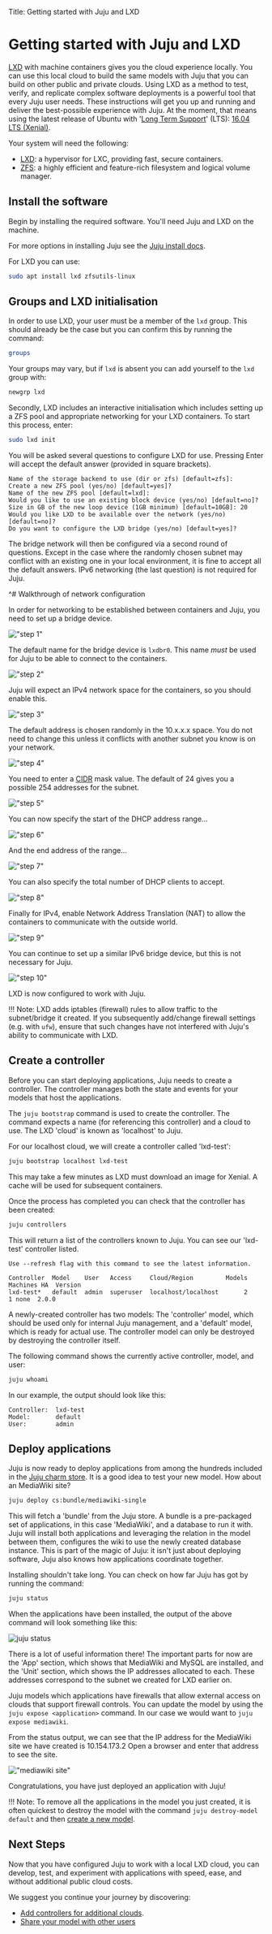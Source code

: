 Title: Getting started with Juju and LXD

# Getting started with Juju and LXD

[LXD][lxd-upstream] with machine containers gives you the cloud experience
locally. You can use this local cloud to build the same models with Juju that
you can build on other public and private clouds. Using LXD as a method to
test, verify, and replicate complex software deployments is a powerful tool
that every Juju user needs. These instructions will get you up and running and
deliver the best-possible experience with Juju. At the moment, that means
using the latest release of Ubuntu with
'[Long Term Support][long-term-support]' (LTS):
[16.04 LTS (Xenial)][Xenial-download].

Your system will need the following:

- [LXD][lxd-upstream]: a hypervisor for LXC, providing fast, secure containers.
- [ZFS][ZFS-wiki]: a highly efficient and feature-rich filesystem and logical volume manager.


## Install the software

Begin by installing the required software. You'll need Juju and LXD on the
machine.

For more options in installing Juju see the [Juju install docs][install].

For LXD you can use:

```bash
sudo apt install lxd zfsutils-linux
```

## Groups and LXD initialisation

In order to use LXD, your user must be a member of the `lxd` group.  This
should already be the case but you can confirm this by running the command:

```bash
groups
```

Your groups may vary, but if `lxd` is absent you can add yourself to the `lxd`
group with:

```bash
newgrp lxd
```

Secondly, LXD includes an interactive initialisation which includes setting up
a ZFS pool and appropriate networking for your LXD containers. To start this
process, enter:

```bash
sudo lxd init
```

You will be asked several questions to configure LXD for use. Pressing Enter
will accept the default answer (provided in square brackets).

```no-highlight
Name of the storage backend to use (dir or zfs) [default=zfs]:
Create a new ZFS pool (yes/no) [default=yes]?
Name of the new ZFS pool [default=lxd]:
Would you like to use an existing block device (yes/no) [default=no]?
Size in GB of the new loop device (1GB minimum) [default=10GB]: 20
Would you like LXD to be available over the network (yes/no) [default=no]?
Do you want to configure the LXD bridge (yes/no) [default=yes]?
```

The bridge network will then be configured via a second round of questions.
Except in the case where the randomly chosen subnet may conflict with an
existing one in your local environment, it is fine to accept all the default
answers. IPv6 networking (the last question) is not required for Juju.

^# Walkthrough of network configuration

   In order for networking to be established between containers and Juju, you
   need to set up a bridge device.

   !["step 1"](./media/juju-lxd-config001.png)

   The default name for the bridge device is `lxdbr0`. This name _must_ be used
   for Juju to be able to connect to the containers.

   !["step 2"](./media/juju-lxd-config002.png)

   Juju will expect an IPv4 network space for the containers, so you should
   enable this.

   !["step 3"](./media/juju-lxd-config003.png)

   The default address is chosen randomly in the 10.x.x.x space. You do not
   need to change this unless it conflicts with another subnet you know is on
   your network.

   !["step 4"](./media/juju-lxd-config004.png)

   You need to enter a [CIDR](https://tools.ietf.org/html/rfc4632) mask value.
   The default of 24 gives you a possible 254 addresses for the subnet.

   !["step 5"](./media/juju-lxd-config005.png)

   You can now specify the start of the DHCP address range...

   !["step 6"](./media/juju-lxd-config006.png)

   And the end address of the range...

   !["step 7"](./media/juju-lxd-config007.png)

   You can also specify the total number of DHCP clients to accept.

   !["step 8"](./media/juju-lxd-config008.png)

   Finally for IPv4, enable Network Address Translation (NAT) to allow the
   containers to communicate with the outside world.

   !["step 9"](./media/juju-lxd-config009.png)

   You can continue to set up a similar IPv6 bridge device, but this is not
   necessary for Juju.

   !["step 10"](./media/juju-lxd-config010.png)

LXD is now configured to work with Juju.

!!! Note: LXD adds iptables (firewall) rules to allow traffic to the
subnet/bridge it created. If you subsequently add/change firewall settings
(e.g. with `ufw`), ensure that such changes have not interfered with Juju's
ability to communicate with LXD.

## Create a controller

Before you can start deploying applications, Juju needs to create a
controller. The controller manages both the state and events for your models
that host the applications.

The `juju bootstrap` command is used to create the controller. The command
expects a name (for referencing this controller) and a cloud to use. The LXD
'cloud' is known as 'localhost' to Juju.

For our localhost cloud, we will create a controller called 'lxd-test':

```bash
juju bootstrap localhost lxd-test
```

This may take a few minutes as LXD must download an image for Xenial. A cache
will be used for subsequent containers.

Once the process has completed you can check that the controller has been
created:

```bash
juju controllers
```

This will return a list of the controllers known to Juju. You can see our
'lxd-test' controller listed.

```no-highlight
Use --refresh flag with this command to see the latest information.

Controller  Model    User   Access     Cloud/Region         Models  Machines HA  Version
lxd-test*   default  admin  superuser  localhost/localhost       2         1 none  2.0.0
```

A newly-created controller has two models: The 'controller' model, which should
be used only for internal Juju management, and a 'default' model, which is
ready for actual use. The controller model can only be destroyed by destroying
the controller itself.

The following command shows the currently active controller, model, and user:

```bash
juju whoami
```

In our example, the output should look like this:

```no-highlight
Controller:  lxd-test
Model:       default
User:        admin
```

## Deploy applications

Juju is now ready to deploy applications from among the hundreds included in
the [Juju charm store][charm store]. It is a good idea to test your new model.
How about an MediaWiki site?

```bash
juju deploy cs:bundle/mediawiki-single
```

This will fetch a 'bundle' from the Juju store. A bundle is a pre-packaged set
of applications, in this case 'MediaWiki', and a database to run it
with. Juju will install both applications and leveraging the relation in the
model between them, configures the wiki to use the newly created database
instance. This is part of the magic of Juju: it isn't just about deploying
software, Juju also knows how applications coordinate together.

Installing shouldn't take long. You can check on how far Juju has got by running
the command:

```bash
juju status
```

When the applications have been installed, the output of the above command will
look something like this:

![juju status](./media/juju-mediawiki-status.png)

There is a lot of useful information there! The important parts for now are
the 'App' section, which shows that MediaWiki and MySQL are installed, and the
'Unit' section, which shows the IP addresses allocated to each. These addresses
correspond to the subnet we created for LXD earlier on.

Juju models which applications have firewalls that allow external access on
clouds that support firewall controls. You can update the model by using the
`juju expose <application>` command. In our case we would want to
`juju expose mediawiki`.

From the status output, we can see that the IP address for the MediaWiki
site we have created is 10.154.173.2 Open a browser and enter that address
to see the site.

!["mediawiki site"](./media/juju-mediawiki-site.png)

Congratulations, you have just deployed an application with Juju!

!!! Note: To remove all the applications in the model you just created, it is
often quickest to destroy the model with the command
`juju destroy-model default` and then [create a new model][models].


## Next Steps

Now that you have configured Juju to work with a local LXD cloud, you can
develop, test, and experiment with applications with speed, ease, and without
additional public cloud costs.

We suggest you continue your journey by discovering:

 - [Add controllers for additional clouds][tut-cloud].
 - [Share your model with other users][share]

[LXD-upstream]: https://linuxcontainers.org/lxd/ "LXD upstream"
[Xenial-download]: http://www.ubuntu.com/download/ "Xenial download"
[ZFS-wiki]: https://wiki.ubuntu.com/ZFS "ZFS Ubuntu wiki"
[charm store]: https://jujucharms.com "Juju Charm Store"
[charms]: ./charms.html
[clouds]: ./clouds.html  "Configuring Juju Clouds"
[concepts]: ./juju-concepts.html "Juju concepts"
[install]: ./reference-install.html
[keygen]: ./getting-started-keygen-win.html "How to generate an SSH key with Windows"
[long-term-support]: https://wiki.ubuntu.com/LTS "Long Term Support"
[models]: ./models.html
[releases]: reference-releases.html
[share]: ./tut-users.html
[tut-cloud]: ./tut-google.html
